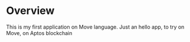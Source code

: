 # Overview
This is my first application on Move language. Just an hello app, to try on Move, on Aptos blockchain
